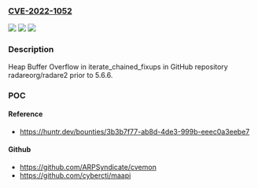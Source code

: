 ### [CVE-2022-1052](https://cve.mitre.org/cgi-bin/cvename.cgi?name=CVE-2022-1052)
![](https://img.shields.io/static/v1?label=Product&message=radareorg%2Fradare2&color=blue)
![](https://img.shields.io/static/v1?label=Version&message=n%2Fa&color=blue)
![](https://img.shields.io/static/v1?label=Vulnerability&message=CWE-122%20Heap-based%20Buffer%20Overflow&color=brighgreen)

### Description

Heap Buffer Overflow in iterate_chained_fixups in GitHub repository radareorg/radare2 prior to 5.6.6.

### POC

#### Reference
- https://huntr.dev/bounties/3b3b7f77-ab8d-4de3-999b-eeec0a3eebe7

#### Github
- https://github.com/ARPSyndicate/cvemon
- https://github.com/cybercti/maapi

